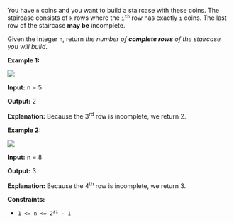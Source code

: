 You have `n` coins and you want to build a staircase with these coins. 
The staircase consists of `k` rows where the <code>i<sup>th</sup></code> 
row has exactly `i` coins. The last row of the staircase **may be** incomplete.

Given the integer `n`, return _the number of **complete rows** 
of the staircase you will build_.

**Example 1:**

![](https://assets.leetcode.com/uploads/2021/04/09/arrangecoins1-grid.jpg)

**Input:** n = 5

**Output:** 2

**Explanation:** Because the 3<sup>rd</sup> row is incomplete, we return 2. 

**Example 2:**

![](https://assets.leetcode.com/uploads/2021/04/09/arrangecoins2-grid.jpg)

**Input:** n = 8

**Output:** 3

**Explanation:** Because the 4<sup>th</sup> row is incomplete, we return 3. 

**Constraints:**

*   <code>1 <= n <= 2<sup>31</sup> - 1</code>